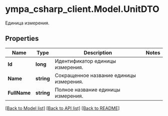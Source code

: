 # ympa_csharp_client.Model.UnitDTO
Единица измерения.

## Properties

Name | Type | Description | Notes
------------ | ------------- | ------------- | -------------
**Id** | **long** | Идентификатор единицы измерения. | 
**Name** | **string** | Сокращенное название единицы измерения. | 
**FullName** | **string** | Полное название единицы измерения. | 

[[Back to Model list]](../README.md#documentation-for-models) [[Back to API list]](../README.md#documentation-for-api-endpoints) [[Back to README]](../README.md)

